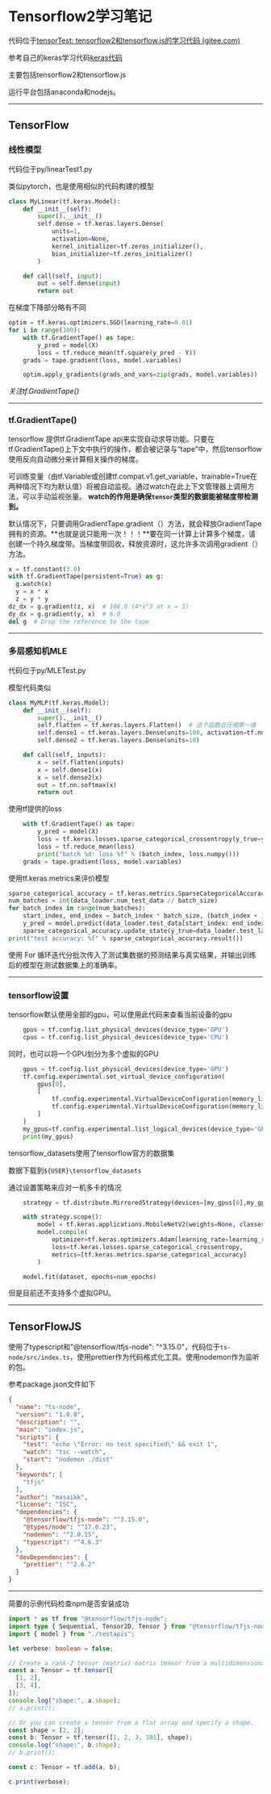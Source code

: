 # Tensorflow2学习笔记

代码位于[tensorTest: tensorflow2和tensorflow.js的学习代码 (gitee.com)](https://gitee.com/masaikk/tensor-test)

参考自己的keras学习代码[keras代码](https://gitee.com/masaikk/rectr.git)

主要包括tensorflow2和tensorflow.js

运行平台包括anaconda和nodejs。

---

## TensorFlow

### 线性模型

代码位于py/linearTest1.py

类似pytorch，也是使用相似的代码构建的模型

```python
class MyLinear(tf.keras.Model):
    def __init__(self):
        super().__init__()
        self.dense = tf.keras.layers.Dense(
            units=1,
            activation=None,
            kernel_initializer=tf.zeros_initializer(),
            bias_initializer=tf.zeros_initializer()
        )

    def call(self, input):
        out = self.dense(input)
        return out
```

在梯度下降部分略有不同

```python
optim = tf.keras.optimizers.SGD(learning_rate=0.01)
for i in range(100):
    with tf.GradientTape() as tape:
        y_pred = model(X)
        loss = tf.reduce_mean(tf.square(y_pred - Y))
    grads = tape.gradient(loss, model.variables)

    optim.apply_gradients(grads_and_vars=zip(grads, model.variables))
```

*关注tf.GradientTape()*

---

### tf.GradientTape()

tensorflow 提供tf.GradientTape api来实现自动求导功能。只要在tf.GradientTape()上下文中执行的操作，都会被记录与“tape”中，然后tensorflow使用反向自动微分来计算相关操作的梯度。

可训练变量（由tf.Variable或创建tf.compat.v1.get_variable，trainable=True在两种情况下均为默认值）将被自动监视。通过watch在此上下文管理器上调用方法，可以手动监视张量。
**watch的作用是确保`tensor`类型的数据能被梯度带检测到。**

默认情况下，只要调用GradientTape.gradient（）方法，就会释放GradientTape拥有的资源。**也就是说只能用一次！！！**要在同一计算上计算多个梯度，请创建一个持久梯度带。当梯度带回收，释放资源时，这允许多次调用gradient（）方法。

```python
x = tf.constant(3.0)
with tf.GradientTape(persistent=True) as g:
  g.watch(x)
  y = x * x
  z = y * y
dz_dx = g.gradient(z, x)  # 108.0 (4*x^3 at x = 3)
dy_dx = g.gradient(y, x)  # 6.0
del g  # Drop the reference to the tape
```

---

### 多层感知机MLE

代码位于py/MLETest.py

模型代码类似

```python
class MyMLP(tf.keras.Model):
    def __init__(self):
        super().__init__()
        self.flatten = tf.keras.layers.Flatten()  # 这个函数会压缩第一维
        self.dense1 = tf.keras.layers.Dense(units=100, activation=tf.nn.relu)
        self.dense2 = tf.keras.layers.Dense(units=10)

    def call(self, inputs):
        x = self.flatten(inputs)
        x = self.dense1(x)
        x = self.dense2(x)
        out = tf.nn.softmax(x)
        return out
```

使用tf提供的loss

```python
    with tf.GradientTape() as tape:
        y_pred = model(X)
        loss = tf.keras.losses.sparse_categorical_crossentropy(y_true=y, y_pred=y_pred)
        loss = tf.reduce_mean(loss)
        print("batch %d: loss %f" % (batch_index, loss.numpy()))
    grads = tape.gradient(loss, model.variables)
```

使用tf.keras.metrics来评价模型

```python
sparse_categorical_accuracy = tf.keras.metrics.SparseCategoricalAccuracy()
num_batches = int(data_loader.num_test_data // batch_size)
for batch_index in range(num_batches):
    start_index, end_index = batch_index * batch_size, (batch_index + 1) * batch_size
    y_pred = model.predict(data_loader.test_data[start_index: end_index])
    sparse_categorical_accuracy.update_state(y_true=data_loader.test_label[start_index: end_index], y_pred=y_pred)
print("test accuracy: %f" % sparse_categorical_accuracy.result())
```

使用 For 循环迭代分批次传入了测试集数据的预测结果与真实结果，并输出训练后的模型在测试数据集上的准确率。

---

### tensorflow设置

tensorflow默认使用全部的gpu，可以使用此代码来查看当前设备的gpu

```python
    gpus = tf.config.list_physical_devices(device_type='GPU')
    cpus = tf.config.list_physical_devices(device_type='CPU')
```

同时，也可以将一个GPU划分为多个虚拟的GPU

```python
    gpus = tf.config.list_physical_devices(device_type='GPU')
    tf.config.experimental.set_virtual_device_configuration(
        gpus[0],
        [
            tf.config.experimental.VirtualDeviceConfiguration(memory_limit=2048),
            tf.config.experimental.VirtualDeviceConfiguration(memory_limit=2048)
        ]
    )
    my_gpus=tf.config.experimental.list_logical_devices(device_type='GPU')
    print(my_gpus)
```

tensorflow_datasets使用了tensorflow官方的数据集

数据下载到``${USER}\tensorflow_datasets``

通过设置策略来应对一机多卡的情况

```python
	strategy = tf.distribute.MirroredStrategy(devices=[my_gpus[0],my_gpus[1]])

    with strategy.scope():
        model = tf.keras.applications.MobileNetV2(weights=None, classes=2)
        model.compile(
            optimizer=tf.keras.optimizers.Adam(learning_rate=learning_rate),
            loss=tf.keras.losses.sparse_categorical_crossentropy,
            metrics=[tf.keras.metrics.sparse_categorical_accuracy]
        )

    model.fit(dataset, epochs=num_epochs)

```

但是目前还不支持多个虚拟GPU。

---

## TensorFlowJS

使用了typescript和"@tensorflow/tfjs-node": "^3.15.0"，代码位于``ts-node/src/index.ts``，使用prettier作为代码格式化工具。使用nodemon作为监听的包。

参考package.json文件如下

```json
{
  "name": "ts-node",
  "version": "1.0.0",
  "description": "",
  "main": "index.js",
  "scripts": {
    "test": "echo \"Error: no test specified\" && exit 1",
    "watch": "tsc --watch",
    "start": "nodemon ./dist"
  },
  "keywords": [
    "tfjs"
  ],
  "author": "masaikk",
  "license": "ISC",
  "dependencies": {
    "@tensorflow/tfjs-node": "^3.15.0",
    "@types/node": "^17.0.23",
    "nodemon": "^2.0.15",
    "typescript": "^4.6.3"
  },
  "devDependencies": {
    "prettier": "^2.6.2"
  }
}

```

---

简要的示例代码检查npm是否安装成功

```typescript
import * as tf from "@tensorflow/tfjs-node";
import type { Sequential, Tensor2D, Tensor } from "@tensorflow/tfjs-node";
import { model } from "./testapis";

let verbose: boolean = false;

// Create a rank-2 tensor (matrix) matrix tensor from a multidimensional array.
const a: Tensor = tf.tensor([
  [1, 2],
  [3, 4],
]);
console.log("shape:", a.shape);
// a.print();

// Or you can create a tensor from a flat array and specify a shape.
const shape = [2, 2];
const b: Tensor = tf.tensor([1, 2, 3, 101], shape);
console.log("shape:", b.shape);
// b.print();

const c: Tensor = tf.add(a, b);

c.print(verbose);
```

